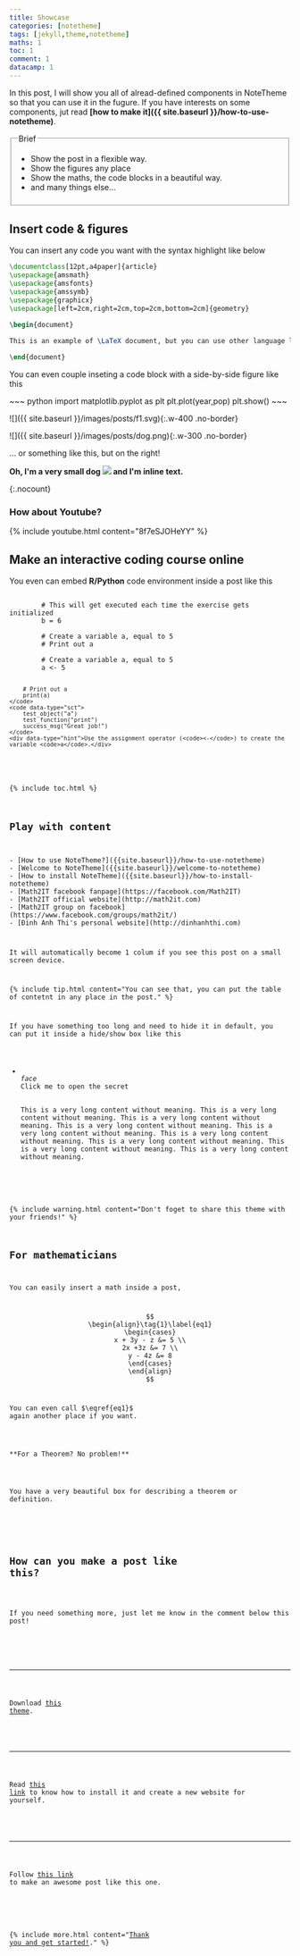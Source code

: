 ```yaml
---
title: Showcase
categories: [notetheme]
tags: [jekyll,theme,notetheme]
maths: 1
toc: 1
comment: 1
datacamp: 1
---
```


In this post, I will show you all of alread-defined components in NoteTheme so that you can use it in the fugure. If you have interests on some components, jut read **[how to make it]({{ site.baseurl }}/how-to-use-notetheme)**.

<fieldset class="field-set" markdown="1">
<legend class="leg-title">Brief</legend>

- Show the post in a flexible way.
- Show the figures any place
- Show the maths, the code blocks in a beautiful way.
- and many things else...

</fieldset>

## Insert code & figures

You can insert any code you want with the syntax highlight like below

~~~ latex
\documentclass[12pt,a4paper]{article}
\usepackage{amsmath}
\usepackage{amsfonts}
\usepackage{amssymb}
\usepackage{graphicx}
\usepackage[left=2cm,right=2cm,top=2cm,bottom=2cm]{geometry}
 
\begin{document}

This is an example of \LaTeX document, but you can use other language like C++, Python, Matlab,...

\end{document}
~~~

You can even couple inseting a code block with a side-by-side figure like this

<div class="row d-flex" markdown="1">
<div class="col s12 l6" markdown="1">
~~~ python
import matplotlib.pyplot as plt
plt.plot(year,pop)
plt.show()
~~~
</div>
<div class="col s12 l6" markdown="1">

![]({{ site.baseurl }}/images/posts/f1.svg){:.w-400 .no-border}

</div>
</div>

<div class="row d-flex" markdown="1">
<div class="col s12 l6" markdown="1">

![]({{ site.baseurl }}/images/posts/dog.png){:.w-300 .no-border}

</div>
<div class="col s12 l6" markdown="1">

... or something like this, but on the right! 

**Oh, I'm a very small dog <img class="img-inline" src="{{ site.baseurl }}/images/posts/dog-inline.png" />  and I'm inline text.**

</div>
</div>

{:.nocount}
### How about Youtube?

{% include youtube.html content="8f7eSJOHeYY" %}


## Make an interactive coding course online

You even can embed **R/Python** code environment inside a post like this

<div data-datacamp-exercise data-lang="r">
	<code data-type="pre-exercise-code">
		# This will get executed each time the exercise gets initialized
		b = 6
	</code>
	<code data-type="sample-code">
		# Create a variable a, equal to 5
		# Print out a
	</code>
	<code data-type="solution">
		# Create a variable a, equal to 5
		a <- 5

		# Print out a
		print(a)
	</code>
	<code data-type="sct">
		test_object("a")
		test_function("print")
		success_msg("Great job!")
	</code>
	<div data-type="hint">Use the assignment operator (<code><-</code>) to create the variable <code>a</code>.</div>
</div>


{% include toc.html %}

## Play with content

<div class="thi-columns" markdown="1">
- [How to use NoteTheme?]({{site.baseurl}}/how-to-use-notetheme)
- [Welcome to NoteTheme]({{site.baseurl}}/welcome-to-notetheme)
- [How to install NoteTheme]({{site.baseurl}}/how-to-install-notetheme)
- [Math2IT facebook fanpage](https://facebook.com/Math2IT)
- [Math2IT official website](http://math2it.com)
- [Math2IT group on facebook](https://www.facebook.com/groups/math2it/)
- [Đinh Anh Thi's personal website](http://dinhanhthi.com)
</div>

It will automatically become 1 colum if you see this post on a small screen device.

{% include tip.html content="You can see that, you can put the table of contetnt in any place in the post." %}

If you have something too long and need to hide it in default, you can put it inside a hide/show box like this

<ul class="collapsible" data-collapsible="accordion">
<li>
<div class="collapsible-header" markdown="1"><i class="material-icons">face</i>
Click me to open the secret
</div>
<div class="collapsible-body" markdown="1">
This is a very long content without meaning. This is a very long content without meaning. This is a very long content without meaning. This is a very long content without meaning. This is a very long content without meaning. This is a very long content without meaning. This is a very long content without meaning. This is a very long content without meaning. This is a very long content without meaning.
</div>
</li>
</ul>

{% include warning.html content="Don't foget to share this theme with your friends!" %}



## For mathematicians

You can easily insert a math inside a post,

$$
\begin{align}\tag{1}\label{eq1}
\begin{cases}
x + 3y - z &= 5 \\
2x +3z &= 7 \\
y - 4z &= 8 
\end{cases}
\end{align}
$$

You can even call $\eqref{eq1}$ again another place if you want.

<div class="thi-box" markdown="1">
<div class="box-title" markdown="1">
**For a Theorem? No problem!**
</div>
<div class="box-content" markdown="1">

You have a very beautiful box for describing a theorem or definition.

</div>
</div>

## How can you make a post like this?

<p class="post-more-info" markdown="1">
If you need something more, just let me know in the comment below this post!
</p>

<div  class="thi-step">
<div class="step" markdown="1">
<div class="bar"><hr></div>

Download [this theme](https://github.com/dinhanhthi/NoteTheme).

</div>
<div class="step" markdown="1">
<div class="bar"><hr></div>

Read [this link]({{site.baseurl}}/how-to-install-notetheme) to know how to install it and create a new website for yourself.

</div>
<div class="step" markdown="1">
<div class="bar"><hr></div>

Follow [this link]({{site.baseurl}}/how-to-use-notetheme) to make an awesome post like this one.

</div>
</div>

{% include more.html content="[Thank you and get started!](https://dinhanhthi.github.io/NoteTheme/welcome-to-notetheme)." %}
